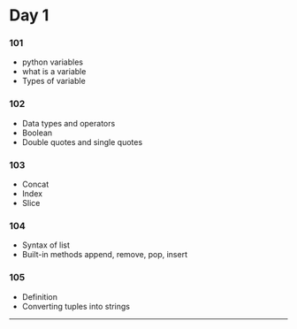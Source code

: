 # Day 1 
### 101
* python variables     
* what is a variable   
* Types of variable  

### 102
* Data types and operators
* Boolean 
* Double quotes and single quotes

### 103
* Concat
* Index
* Slice

### 104
* Syntax of list
* Built-in methods append, remove, pop, insert 

### 105
* Definition
* Converting tuples into strings 

___